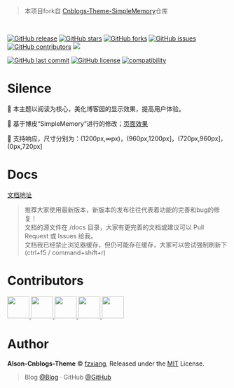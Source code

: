 
> 本项目fork自 [Cnblogs-Theme-SimpleMemory](https://github.com/BNDong/Cnblogs-Theme-SimpleMemory)仓库

<div align="center">

<!-- <img src="./src/images/simple1.png" /> -->
<br>

</div>

[![GitHub release](https://img.shields.io/github/release/fzxiang/Alson-Cnblogs-Theme.svg)](https://github.com/fzxiang/Alson-Cnblogs-Theme/releases)
[![GitHub stars](https://img.shields.io/github/stars/fzxiang/Alson-Cnblogs-Theme.svg)](https://github.com/fzxiang/Alson-Cnblogs-Theme/stargazers)
[![GitHub forks](https://img.shields.io/github/forks/fzxiang/Alson-Cnblogs-Theme.svg)](https://github.com/fzxiang/Alson-Cnblogs-Theme/network)
[![GitHub issues](https://img.shields.io/github/issues/fzxiang/Alson-Cnblogs-Theme.svg)](https://github.com/fzxiang/Alson-Cnblogs-Theme/issues)
[![GitHub contributors](https://img.shields.io/github/contributors/fzxiang/Alson-Cnblogs-Theme.svg)](https://github.com/fzxiang/Alson-Cnblogs-Theme/graphs/contributors)
[![](https://data.jsdelivr.com/v1/package/gh/fzxiang/Alson-Cnblogs-Theme/badge?style=rounded)](https://www.jsdelivr.com/package/gh/fzxiang/Alson-Cnblogs-Theme)

[![GitHub last commit](https://img.shields.io/github/last-commit/fzxiang/Alson-Cnblogs-Theme.svg)](https://github.com/fzxiang/Alson-Cnblogs-Theme/commits/master)
[![GitHub license](https://img.shields.io/github/license/esofar/cnblogs-theme-silence.svg)](https://github.com/fzxiang/Alson-Cnblogs-Theme/blob/master/LICENSE)
[![compatibility](https://camo.githubusercontent.com/31ac3f0ce805dc34a29b615131caa26cbf4dc127/68747470733a2f2f696d672e736869656c64732e696f2f62616467652f62726f777365722d2532306368726f6d6525323025374325323066697265666f782532302537432532306f706572612532302537432532307361666172692532302537432532306965253230253345253344253230392d6c69676874677265792e737667)](https://github.com/fzxiang/Alson-Cnblogs-Theme)

# Silence

📖 本主题以阅读为核心，美化博客园的显示效果，提高用户体验。 

🍰 基于博皮“SimpleMemory”进行的修改；[页面效果](https://www.cnblogs.com/alson/)

🧀 支持响应，尺寸分别为：(1200px,∞px)，(960px,1200px]，(720px,960px]，(0px,720px]

# Docs

[文档地址](https://fzxiang.github.io/Alson-Cnblogs-Theme/v2)

> 推荐大家使用最新版本，新版本的发布往往代表着功能的完善和bug的修复！
> <br>文档的源文件在 /docs 目录，大家有更完善的文档或建议可以 Pull Request 或 Issues 给我。
> <br>文档我已经禁止浏览器缓存，但仍可能存在缓存，大家可以尝试强制刷新下(ctrl+f5 / command+shift+r)

# Contributors

<a href="https://github.com/QQ2017" target="_blank">
    <img width=50 src="https://avatars0.githubusercontent.com/u/23667705?s=50&v=4"/>
</a>

<a href="https://github.com/alessandrocyc" target="_blank">
    <img width=50 src="https://avatars1.githubusercontent.com/u/43987494?s=50&v=4"/>
</a>

<a href="https://github.com/ElderJames" target="_blank">
    <img width=50 src="https://avatars3.githubusercontent.com/u/7550366?s=50&v=4"/>
</a>

<a href="https://github.com/sky5454" target="_blank">
    <img width=50 src="https://avatars2.githubusercontent.com/u/12370628?s=460&v=4"/>
</a>

<a href="https://github.com/fzxiang" target="_blank">
    <img width=50 src="https://avatars.githubusercontent.com/u/38209301?v=4"/>
</a>

# Author

**Alson-Cnblogs-Theme** © [fzxiang](https://github.com/fzxiang), Released under the [MIT](./LICENSE) License.<br>

> Blog [@Blog](https://www.cnblogs.com/alson/) · GitHub [@GitHub](https://github.com/fzxiang) 
